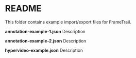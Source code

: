# README

This folder contains example import/export files for FrameTrail.

**annotation-example-1.json**
Description

**annotation-example-2.json**
Description

**hypervideo-example.json**
Description
